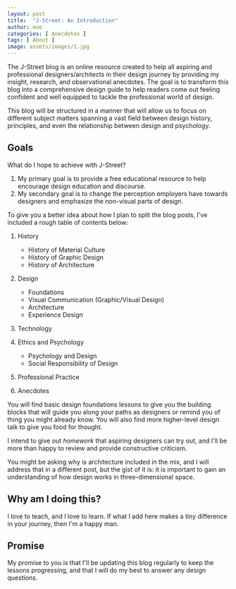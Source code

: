 ```yaml
---
layout: post
title:  "J-Street: An Introduction"
author: moe
categories: [ Anecdotes ]
tags: [ About ]
image: assets/images/1.jpg
---
```


The J-Street blog is an online resource created to help all aspiring and professional designers/architects in their design journey by providing my insight, research, and observational anecdotes. The goal is to transform this blog into a comprehensive design guide to help readers come out feeling confident and well equipped to tackle the professional world of design.

This blog will be structured in a manner that will allow us to focus on different subject matters spanning a vast field between design history, principles, and even the relationship between design and psychology.

## Goals

What do I hope to achieve with J-Street?

1. My primary goal is to provide a free educational resource to help encourage design education and discourse.
2. My secondary goal is to change the perception employers have towards designers and emphasize the non-visual parts of design.

To give you a better idea about how I plan to split the blog posts, I've included a rough table of contents below:

1. History
    * History of Material Culture
    * History of Graphic Design
    * History of Architecture

2. Design
    * Foundations
    * Visual Communication (Graphic/Visual Design)
    * Architecture
    * Experience Design

3. Technology

4. Ethics and Psychology
    * Psychology and Design
    * Social Responsibility of Design

5. Professional Practice

6. Anecdotes

You will find basic design foundations lessons to give you the building blocks that will guide you along your paths as designers or remind you of thing you might already know. You will also find more higher-level design talk to give you food for thought.

I intend to give out *homework* that aspiring designers can try out, and I'll be more than happy to review and provide constructive criticism.

You might be asking why is architecture included in the mix, and I will address that in a different post, but the gist of it is: it is important to gain an understanding of how design works in three-dimensional space.

## Why am I doing this?

I love to teach, and I love to learn. If what I add here makes a tiny difference in your journey, then I'm a happy man.

## Promise

My promise to you is that I'll be updating this blog regularly to keep the lessons progressing, and that I will do my best to answer any design questions.
